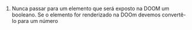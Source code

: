 1. Nunca passar para um elemento que será exposto na DOOM um booleano.
Se o elemento for renderizado na DOOm devemos convertê-lo para um número

